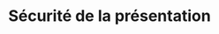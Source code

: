 ---
title: Sécurité de la présentation
type: docs
weight: 60
url: /fr/net/presentation-security/
---